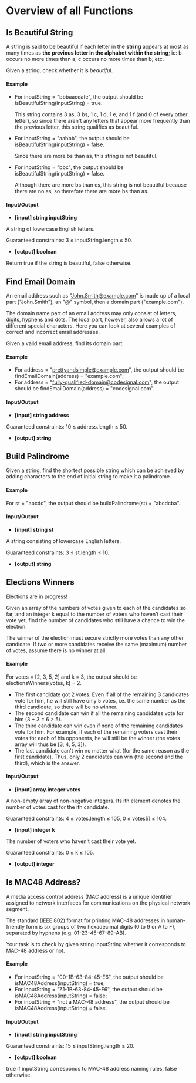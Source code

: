 # Overview of all Functions

## Is Beautiful String

A string is said to be beautiful if each letter in the **string** appears at most as many times as **the previous letter in the alphabet within the string**; ie: b occurs no more times than a; c occurs no more times than b; etc.

Given a string, check whether it is *beautiful*.

#### Example

* For inputString = "bbbaacdafe", the output should be isBeautifulString(inputString) = true.

  This string contains 3 as, 3 bs, 1 c, 1 d, 1 e, and 1 f (and 0 of every other letter), so since there aren't any letters that appear more frequently than the previous letter, this string qualifies as beautiful.

* For inputString = "aabbb", the output should be isBeautifulString(inputString) = false.

  Since there are more bs than as, this string is not beautiful.

* For inputString = "bbc", the output should be isBeautifulString(inputString) = false.

  Although there are more bs than cs, this string is not beautiful because there are no as, so therefore there are more bs than as.

#### Input/Output

* **[input] string inputString**

A string of lowercase English letters.

Guaranteed constraints:
3 ≤ inputString.length ≤ 50.

* **[output] boolean**

Return true if the string is beautiful, false otherwise.

## Find Email Domain

An email address such as "John.Smith@example.com" is made up of a local part ("John.Smith"), an "@" symbol, then a domain part ("example.com").

The domain name part of an email address may only consist of letters, digits, hyphens and dots. The local part, however, also allows a lot of different special characters. Here you can look at several examples of correct and incorrect email addresses.

Given a valid email address, find its domain part.

#### Example

* For address = "prettyandsimple@example.com", the output should be
  findEmailDomain(address) = "example.com";
* For address = "fully-qualified-domain@codesignal.com", the output should be
  findEmailDomain(address) = "codesignal.com".
#### Input/Output

* **[input] string address**

Guaranteed constraints:
10 ≤ address.length ≤ 50.

* **[output] string**

## Build Palindrome

Given a string, find the shortest possible string which can be achieved by adding characters to the end of initial string to make it a palindrome.

#### Example

For st = "abcdc", the output should be
buildPalindrome(st) = "abcdcba".

#### Input/Output

* **[input] string st**

A string consisting of lowercase English letters.

Guaranteed constraints:
3 ≤ st.length ≤ 10.

* **[output] string**

## Elections Winners

Elections are in progress!

Given an array of the numbers of votes given to each of the candidates so far, and an integer k equal to the number of voters who haven't cast their vote yet, find the number of candidates who still have a chance to win the election.

The winner of the election must secure strictly more votes than any other candidate. If two or more candidates receive the same (maximum) number of votes, assume there is no winner at all.

#### Example

For votes = [2, 3, 5, 2] and k = 3, the output should be
electionsWinners(votes, k) = 2.

* The first candidate got 2 votes. Even if all of the remaining 3 candidates vote for him, he will still have only 5 votes, i.e. the same number as the third candidate, so there will be no winner.
* The second candidate can win if all the remaining candidates vote for him (3 + 3 = 6 > 5).
* The third candidate can win even if none of the remaining candidates vote for him. For example, if each of the remaining voters cast their votes for each of his opponents, he will still be the winner (the votes array will thus be [3, 4, 5, 3]).
* The last candidate can't win no matter what (for the same reason as the first candidate).
Thus, only 2 candidates can win (the second and the third), which is the answer.

#### Input/Output

* **[input] array.integer votes**

A non-empty array of non-negative integers. Its ith element denotes the number of votes cast for the ith candidate.

Guaranteed constraints:
4 ≤ votes.length ≤ 105,
0 ≤ votes[i] ≤ 104.

* **[input] integer k**

The number of voters who haven't cast their vote yet.

Guaranteed constraints:
0 ≤ k ≤ 105.

* **[output] integer**

## Is MAC48 Address?

A media access control address (MAC address) is a unique identifier assigned to network interfaces for communications on the physical network segment.

The standard (IEEE 802) format for printing MAC-48 addresses in human-friendly form is six groups of two hexadecimal digits (0 to 9 or A to F), separated by hyphens (e.g. 01-23-45-67-89-AB).

Your task is to check by given string inputString whether it corresponds to MAC-48 address or not.

#### Example

* For inputString = "00-1B-63-84-45-E6", the output should be
  isMAC48Address(inputString) = true;
* For inputString = "Z1-1B-63-84-45-E6", the output should be
  isMAC48Address(inputString) = false;
* For inputString = "not a MAC-48 address", the output should be
  isMAC48Address(inputString) = false.
#### Input/Output

* **[input] string inputString**

Guaranteed constraints:
15 ≤ inputString.length ≤ 20.

* **[output] boolean**

true if inputString corresponds to MAC-48 address naming rules, false otherwise.